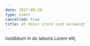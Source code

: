 ```yaml
---
date: 2017-09-20
type: event
cancelled: true
title: et dolor irure sint occaecat
---
```

incididunt in do laboris Lorem elit,